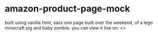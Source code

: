 # amazon-product-page-mock
built using vanilla html, sass
one page built over the weekend, of a lego minecraft pig and baby zombie.
you can view it live on: <<netlify link>>
